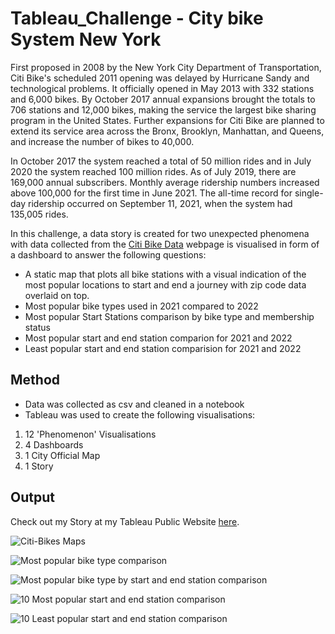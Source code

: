 # Tableau_Challenge - City bike System New York

First proposed in 2008 by the New York City Department of Transportation, Citi Bike's scheduled 2011 opening was delayed by Hurricane Sandy and technological problems. It officially opened in May 2013 with 332 stations and 6,000 bikes. By October 2017 annual expansions brought the totals to 706 stations and 12,000 bikes, making the service the largest bike sharing program in the United States. Further expansions for Citi Bike are planned to extend its service area across the Bronx, Brooklyn, Manhattan, and Queens, and increase the number of bikes to 40,000.

In October 2017 the system reached a total of 50 million rides and in July 2020 the system reached 100 million rides. As of July 2019, there are 169,000 annual subscribers. Monthly average ridership numbers increased above 100,000 for the first time in June 2021. The all-time record for single-day ridership occurred on September 11, 2021, when the system had 135,005 rides.

In this challenge, a data story is created for two unexpected phenomena with data collected from the [Citi Bike Data](https://www.citibikenyc.com/system-data) webpage is visualised in form of a dashboard to answer the following questions:

* A static map that plots all bike stations with a visual indication of the most popular locations to start and end a journey with zip code data overlaid on top.
* Most popular bike types used in 2021 compared to 2022
* Most popular Start Stations comparison by bike type and membership status
* Most popular start and end station comparion for 2021 and 2022
* Least popular start and end station comparision for 2021 and 2022


## Method

* Data was collected as csv and cleaned in a notebook
* Tableau was used to create the following visualisations:

1. 12 'Phenomenon' Visualisations
2. 4 Dashboards
3. 1 City Official Map
4. 1 Story


## Output
Check out my Story at my Tableau Public Website [here](https://public.tableau.com/app/profile/aline6218/viz/CityBike_16592406171560/NewYorkCityBikeUsageAnalysis?publish=yes).

![Citi-Bikes Maps](images/MapComparison.jpg)

![Most popular bike type comparison](images/MostPopBikeType.jpg)

![Most popular bike type by start and end station comparison](images/MostPopBikeTypeStart.jpg)

![10 Most popular start and end station comparison](images/MostPopStart.jpg)

![10 Least popular start and end station comparison](images/LeastPopStart.jpg)